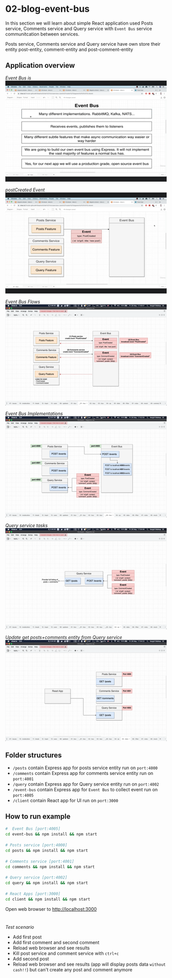 # 02-blog-event-bus

In this section we will learn about simple React application used Posts service, Comments service and Query service with `Event Bus` service communitcation between services.

Posts service, Comments service and Query service have own store their entity post-entity, comment-entity and post-comment-entity

## Application overview
*Event Bus is*
![What is event bus](assets/images/what-is-event-bus.png)

*postCreated Event*
![Event bus example](assets/images/event-bus-example.png)

*Event Bus Flows*
![Event Bus Flow](assets/images/event-bus-post-comment.png)

*Event Bus Implementations*
![Event Bus Routes](assets/images/event-bus-routes.png)

*Query service tasks*
![Query service](assets/images/query-service.png)

*Update get posts+comments entity from Query service*
![Get posts entity from Query service](assets/images/update-get-posts-on-query-service.png)


## Folder structures
- `/posts` contain Express app for posts service entity run on `port:4000`
- `/comments` contain Express app for comments service entity run on `port:4001`
- `/query` contain Express app for Query service entity run on `port:4002`
- `/event-bus` contain Express app for `Event Bus` to collect event run on `port:4005`
- `/client` contain React app for UI run on `port:3000`


## How to run example
```sh
#  Event Bus [port:4005]
cd event-bus && npm install && npm start

# Posts service [port:4000]
cd posts && npm install && npm start

# Comments service [port:4001]
cd comments && npm install && npm start

# Query service [port:4002]
cd query && npm install && npm start

# React Apps [port:3000]
cd client && npm install && npm start

```

Open web browser to [http://localhost:3000](http://localhost:3000)

# 
*Test scenario*
- Add first post
- Add first comment and second comment
- Reload web browser and see results
- Kill post service and comment service with `ctrl+c`
- Add second post
- Reload web browser and see results (app will display posts data `without cash!!`) but can't create any post and comment anymore